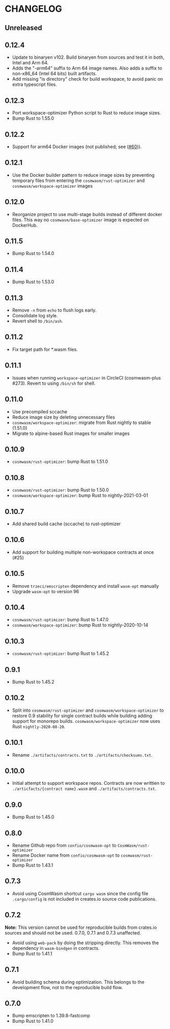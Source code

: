 # CHANGELOG

## Unreleased

## 0.12.4

- Update to binaryen v102. Build binaryen from sources and test it in both,
  Intel and Arm 64.
- Adds the "-arm64" suffix to Arm 64 image names. Also adds a suffix to non-x86_64 (Intel 64 bits) built artifacts.
- Add missing "is directory" check for build workspace, to avoid panic on extra typescript files.

## 0.12.3

- Port workspace-optimizer Python script to Rust to reduce image sizes.
- Bump Rust to 1.55.0

## 0.12.2

- Support for arm64 Docker images (not published; see ([#60])).

[#60]: https://github.com/CosmWasm/rust-optimizer/issues/60

## 0.12.1

- Use the Docker builder pattern to reduce image sizes by preventing temporary files from
  entering the `cosmwasm/rust-optimizer` and `cosmwasm/workspace-optimizer` images

## 0.12.0

- Reorganize project to use multi-stage builds instead of different docker files. This
  way no `cosmwasm/base-optimizer` image is expected on DockerHub.

## 0.11.5

- Bump Rust to 1.54.0

## 0.11.4

- Bump Rust to 1.53.0

## 0.11.3

- Remove `-n` from `echo` to flush logs early.
- Consolidate log style.
- Revert shell to `/bin/ash`.

## 0.11.2

- Fix target path for \*.wasm files.

## 0.11.1

- Issues when running `workspace-optimizer` in CircleCI (cosmwasm-plus #273).
  Revert to using `/bin/sh` for shell.

## 0.11.0

- Use precompiled sccache
- Reduce image size by deleting unnecessary files
- `cosmwasm/workspace-optimizer`: migrate from Rust nightly to stable (1.51.0)
- Migrate to alpine-based Rust images for smaller images

## 0.10.9

- `cosmwasm/rust-optimizer`: bump Rust to 1.51.0

## 0.10.8

- `cosmwasm/rust-optimizer`: bump Rust to 1.50.0
- `cosmwasm/workspace-optimizer`: bump Rust to nightly-2021-03-01

## 0.10.7

- Add shared build cache (sccache) to rust-optimizer

## 0.10.6

- Add support for building multiple non-workspace contracts at once (#25)

## 0.10.5

- Remove `trzeci/emscripten` dependency and install `wasm-opt` manually
- Upgrade `wasm-opt` to version 96

## 0.10.4

- `cosmwasm/rust-optimizer`: bump Rust to 1.47.0
- `cosmwasm/workspace-optimizer`: bump Rust to nightly-2020-10-14

## 0.10.3

- `cosmwasm/rust-optimizer`: bump Rust to 1.45.2

## 0.9.1

- Bump Rust to 1.45.2

## 0.10.2

- Split into `cosmwasm/rust-optimizer` and `cosmwasm/workspace-optimizer` to
  restore 0.9 stability for single contract builds while building adding support
  for monorepo builds. `cosmwasm/workspace-optimizer` now uses Rust
  `nightly-2020-08-20`.

## 0.10.1

- Rename `./artifacts/contracts.txt` to `./artifacts/checksums.txt`.

## 0.10.0

- Initial attempt to support workspace repos. Contracts are now writtien to
  `./articfacts/{contract name}.wasm` and `./artifacts/contracts.txt`.

## 0.9.0

- Bump Rust to 1.45.0

## 0.8.0

- Rename Github repo from `confio/cosmwasm-opt` to `CosmWasm/rust-optimizer`
- Rename Docker name from `confio/cosmwasm-opt` to `cosmwasm/rust-optimizer`
- Bump Rust to 1.43.1

## 0.7.3

- Avoid using CosmWasm shortcut `cargo wasm` since the config file
  `.cargo/config` is not included in creates.io source code publications.

## 0.7.2

**Note:** This version cannot be used for reproducible builds from crates.io
sources and should not be used. 0.7.0, 0.7.1 and 0.7.3 unaffected.

- Avoid using `web-pack` by doing the stripping directly. This removes the
  dependency in `wasm-bindgen` in contracts.
- Bump Rust to 1.41.1

## 0.7.1

- Avoid building schema during optimization. This belongs to the development
  flow, not to the reproducible build flow.

## 0.7.0

- Bump emscripten to 1.39.8-fastcomp
- Bump Rust to 1.41.0
